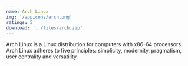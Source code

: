 ```yaml
---
name: Arch Linux
img: '/appicons/arch.png'
ratings: 5
download: '../files/arch.zip'
---
```


Arch Linux is a Linux distribution for computers with x86-64 processors. Arch Linux adheres to five principles: simplicity, modernity, pragmatism, user centrality and versatility.
